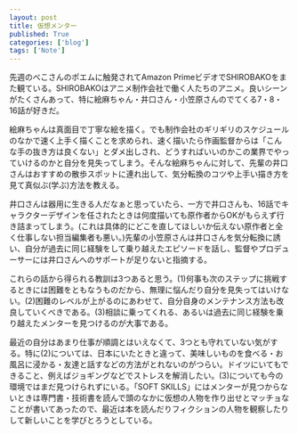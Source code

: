 ```yaml
---
layout: post
title: 仮想メンター
published: True
categories: ['blog']
tags: ['Note']
---
```


先週のべこさんのポエムに触発されてAmazon PrimeビデオでSHIROBAKOをまた観ている。SHIROBAKOはアニメ制作会社で働く人たちのアニメ。良いシーンがたくさんあって、特に絵麻ちゃん・井口さん・小笠原さんのでてくる7・8・16話が好きだ。

絵麻ちゃんは真面目で丁寧な絵を描く。でも制作会社のギリギリのスケジュールのなかで速く上手く描くことを求められ、速く描いたら作画監督からは「こんな手の抜き方は良くない」とダメ出しされ、どうすればいいのかこの業界でやっていけるのかと自分を見失ってしまう。そんな絵麻ちゃんに対して、先輩の井口さんはおすすめの散歩スポットに連れ出して、気分転換のコツや上手い描き方を見て真似ぶ(学ぶ)方法を教える。

井口さんは器用に生きる人だなぁと思っていたら、一方で井口さんも、16話でキャラクターデザインを任されたときは何度描いても原作者からOKがもらえず行き詰まってしまう。(これは具体的にどこを直してほしいか伝えない原作者と全く仕事しない担当編集者も悪い。)先輩の小笠原さんは井口さんを気分転換に誘い、自分が過去に同じ経験をして乗り越えたエピソードを話し、監督やプロデューサーには井口さんへのサポートが足りないと指摘する。

これらの話から得られる教訓は3つあると思う。(1)何事も次のステップに挑戦するときには困難をともなうものだから、無理に悩んだり自分を見失ってはいけない。(2)困難のレベルが上がるのにあわせて、自分自身のメンテナンス方法も改良していくべきである。(3)相談に乗ってくれる、あるいは過去に同じ経験を乗り越えたメンターを見つけるのが大事である。

最近の自分はあまり仕事が順調とはいえなくて、3つとも守れていない気がする。特に(2)については、日本にいたときと違って、美味しいものを食べる・お風呂に浸かる・友達と話すなどの方法がとれないのがつらい。ドイツにいてもできること、例えばジョギングなどでストレスを解消したい。(3)についても今の環境ではまだ見つけられずにいる。「SOFT SKILLS」にはメンターが見つからないときは専門書・技術書を読んで頭のなかに仮想の人物を作り出せとマッチョなことが書いてあったので、最近は本を読んだりフィクションの人物を観察したりして新しいことを学びとろうとしている。
